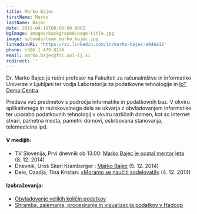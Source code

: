 ```yaml
---
title: Marko Bajec
firstName: Marko
lastName: Bajec
date: 2019-04-19T00:00:00.000Z
bgImage: images/background/page-title.jpg
image: uploads/team_marko_bajec.jpg
linkedinURL: 'https://si.linkedin.com/in/marko-bajec-a846a12'
phone: +386 1 479 8234
email: marko.bajec@fri.uni-lj.si
redirect: ''
---
```

Dr. Marko Bajec je redni profesor na Fakulteti za računalništvo in informatiko Univerze v Ljubljani ter vodja Laboratorija za podatkovne tehnologije in [IoT Demo Centra](http://iot.data-lab.si/). 

Predava več predmetov s področja informatike in podatkovnih baz. V okviru aplikativnega in raziskovalnega dela se ukvarja z obvladovanjem informatike ter uporabo podatkovnih tehnologij v okviru različnih domen, kot so internet stvari, pametna mesta, pametni domovi, oskrbovana stanovanja, telemedicina ipd.

#### V medijih:

* TV Slovenija, Prvi dnevnik ob 13.00: [Marko Bajec je postal mentor leta](https://4d.rtvslo.si/arhiv/prispevki-in-izjave-prvi-dnevnik/174308455) (8. 12. 2014)
* Dnevnik, Uroš Škerl Kramberger
  : [Marko Bajec](https://www.dnevnik.si/1042699276) (5. 12. 2014)
* Delo, Ozadja, Tina Kristan:  [»Moramo se naučiti sodelovati!«](https://www.delo.si/novice/slovenija/marko-bajec-moramo-se-nauciti-sodelovati.html) (4. 12. 2014)

#### Izobraževanja:

* [Obvladovanje velikih količin podatkov
  ](https://akademijafri.si/izobrazevanja/za-podjetja/obvladovanje_velikih_kolicin_podatkov_big_data/)
* [Shramba, zajemanje, procesiranje in vizualizacija podatkov v Hadoop
  ](https://akademijafri.si/izobrazevanja/za-podjetja/shramba_zajemanje_procesiranje_in_vizualizacija_podatkov_v_hadoop/)
